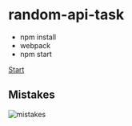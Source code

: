 # random-api-task

* npm install
* webpack
* npm start

[Start](https://elkinny.github.io/random-api-task/)

## Mistakes
![mistakes](https://elkinny.github.io/random-api-task/mistakes.png)


